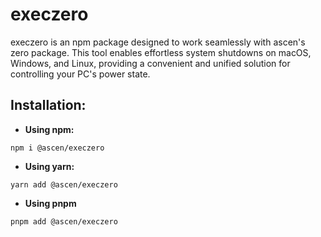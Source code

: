 # execzero

execzero is an npm package designed to work seamlessly with ascen's zero package. This tool enables effortless system shutdowns on macOS, Windows, and Linux, providing a convenient and unified solution for controlling your PC's power state.

## Installation:
- **Using npm:**
```
npm i @ascen/execzero
```

- **Using yarn:**
```
yarn add @ascen/execzero
```

- **Using pnpm**
```
pnpm add @ascen/execzero
```